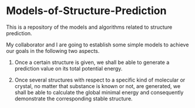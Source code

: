 # Models-of-Structure-Prediction
This is a repository of the models and algorithms related to structure prediction.

My collaborator and I are going to establish some simple models to achieve our goals in the following two aspects.

  1. Once a certain structure is given, we shall be able to generate a prediction value on its total potential energy.
	
  2. Once several structures with respect to a specific kind of molecular or crystal, no matter that substance is known or not, are generated, we shall be able to calculate the global minimal energy and consequently demonstrate the corresponding stable structure.
